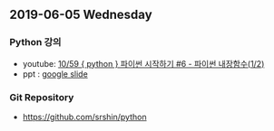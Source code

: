 ## 2019-06-05 Wednesday
### Python 강의
* youtube: [10/59 { python } 파이썬 시작하기 #6 - 파이썬 내장함수(1/2)](https://www.youtube.com/watch?v=nva9L7bhU_E&list=PLEOnZ6GeucBVvIKMSdobyB5EtXgPzrnxE&index=10)
* ppt : [google slide](https://www.youtube.com/redirect?event=video_description&v=MLKF1bRCw4E&q=https%3A%2F%2Fdocs.google.com%2Fpresentation%2Fd%2F1FBTVrF-che-lc5d9jIwqlqPXhXI3ndItftGNHwhkfwc%2Fedit%3Fusp%3Dsharing&redir_token=Qp7UIAloMxFviSrvishDjluBUJB8MTU1OTY0MDgwNUAxNTU5NTU0NDA1)

### Git Repository
* https://github.com/srshin/python
